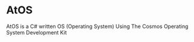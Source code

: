 # AtOS
AtOS is a C# written OS (Operating System) Using The Cosmos Operating System Development Kit
